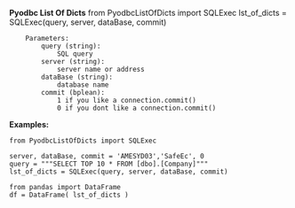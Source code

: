**Pyodbc List Of Dicts**
		from PyodbcListOfDicts import SQLExec
		lst_of_dicts = SQLExec(query, server, dataBase, commit)
		
		Parameters:
			query (string): 
				SQL query
			server (string): 
				server name or address
			dataBase (string): 
				database name
			commit (bplean): 
				1 if you like a connection.commit()
				0 if you dont like a connection.commit()
	
**Examples:**

    from PyodbcListOfDicts import SQLExec

	server, dataBase, commit = 'AMESYD03','SafeEc', 0 
    query = """SELECT TOP 10 * FROM [dbo].[Company]"""  
    lst_of_dicts = SQLExec(query, server, dataBase, commit)
    
    from pandas import DataFrame
    df = DataFrame( lst_of_dicts )